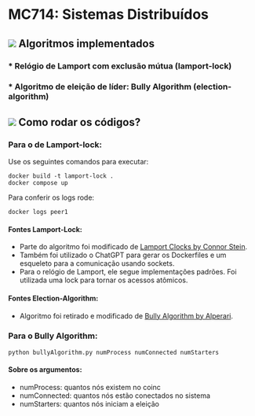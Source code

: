 # MC714: Sistemas Distribuídos

## <img src="https://img.icons8.com/color/30/000000/task--v1.png"/> Algoritmos implementados
### * Relógio de Lamport com exclusão mútua (lamport-lock)
### * Algoritmo de eleição de líder: Bully Algorithm (election-algorithm)

## <img src="https://img.icons8.com/external-kiranshastry-lineal-color-kiranshastry/30/000000/external-clipboard-advertising-kiranshastry-lineal-color-kiranshastry.png"/> Como rodar os códigos?
### Para o de Lamport-lock:
Use os seguintes comandos para executar:
```
docker build -t lamport-lock .
docker compose up
```
Para conferir os logs rode:
```
docker logs peer1
```
#### Fontes Lamport-Lock:

- Parte do algoritmo foi modificado de [Lamport Clocks by Connor Stein](https://connorwstein.github.io/Lamport-Clocks/).
- Também foi utilizado o ChatGPT para gerar os Dockerfiles e um esqueleto para a comunicação usando sockets.
- Para o relógio de Lamport, ele segue implementações padrões. Foi utilizada uma lock para tornar os acessos atômicos.

#### Fontes Election-Algorithm:

- Algoritmo foi retirado e modificado de [Bully Algorithm by Alperari]([https://github.com/alaattinyilmaz/bully](https://github.com/alperari/bully/tree/main)).

### Para o Bully Algorithm:
```
python bullyAlgorithm.py numProcess numConnected numStarters
```
#### Sobre os argumentos:
* numProcess: quantos nós existem no coinc
* numConnected: quantos nós estão conectados no sistema
* numStarters: quantos nós iniciam a eleição
